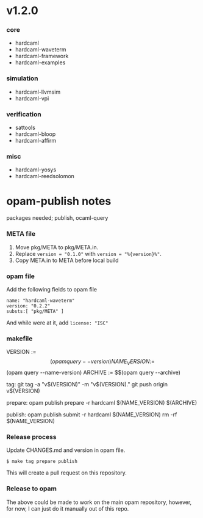 # v1.2.0

### core

* hardcaml 
* hardcaml-waveterm 
* hardcaml-framework 
* hardcaml-examples 

### simulation

* hardcaml-llvmsim 
* hardcaml-vpi 

### verification

* sattools
* hardcaml-bloop 
* hardcaml-affirm 

### misc

* hardcaml-yosys 
* hardcaml-reedsolomon 

# opam-publish notes

packages needed; publish, ocaml-query

### META file

1. Move pkg/META to pkg/META.in.  
2. Replace `version = "0.1.0"` with `version = "%{version}%"`.
2. Copy META.in to META before local build

### opam file

Add the following fields to opam file

```
name: "hardcaml-waveterm"
version: "0.2.2"
substs:[ "pkg/META" ]
```

And while were at it, add `license: "ISC"`

### makefile 

VERSION      := $$(opam query --version)
NAME_VERSION := $$(opam query --name-version)
ARCHIVE      := $$(opam query --archive)

tag:
	git tag -a "v$(VERSION)" -m "v$(VERSION)."
	git push origin v$(VERSION)

prepare:
	opam publish prepare -r hardcaml $(NAME_VERSION) $(ARCHIVE)

publish:
	opam publish submit -r hardcaml $(NAME_VERSION)
	rm -rf $(NAME_VERSION)

### Release process

Update CHANGES.md and version in opam file.

```
$ make tag prepare publish
```

This will create a pull request on this repository.

### Release to opam

The above could be made to work on the main opam repository, however, for now,
I can just do it manually out of this repo.  

